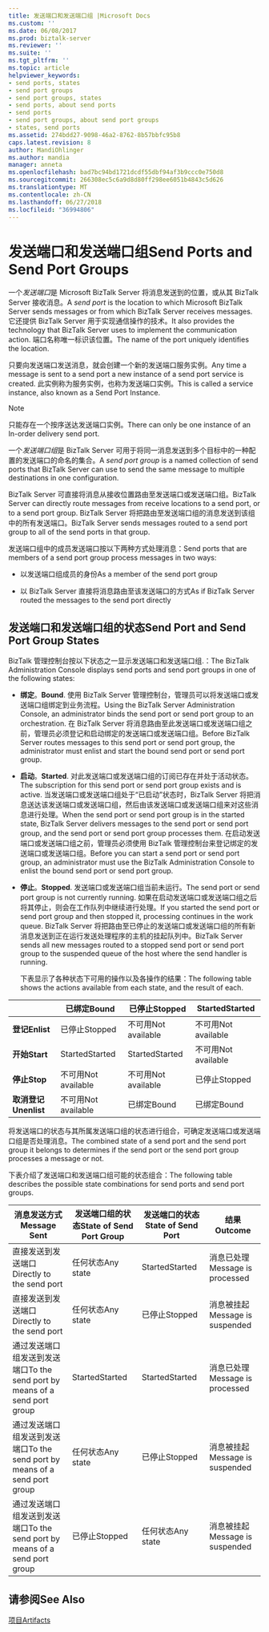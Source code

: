 ```yaml
---
title: 发送端口和发送端口组 |Microsoft Docs
ms.custom: ''
ms.date: 06/08/2017
ms.prod: biztalk-server
ms.reviewer: ''
ms.suite: ''
ms.tgt_pltfrm: ''
ms.topic: article
helpviewer_keywords:
- send ports, states
- send port groups
- send port groups, states
- send ports, about send ports
- send ports
- send port groups, about send port groups
- states, send ports
ms.assetid: 274bdd27-9098-46a2-8762-8b57bbfc95b8
caps.latest.revision: 8
author: MandiOhlinger
ms.author: mandia
manager: anneta
ms.openlocfilehash: bad7bc94bd1721dcdf55dbf94af3b9ccc0e750d8
ms.sourcegitcommit: 266308ec5c6a9d8d80ff298ee6051b4843c5d626
ms.translationtype: MT
ms.contentlocale: zh-CN
ms.lasthandoff: 06/27/2018
ms.locfileid: "36994806"
---
```

# <a name="send-ports-and-send-port-groups"></a><span data-ttu-id="5e269-102">发送端口和发送端口组</span><span class="sxs-lookup"><span data-stu-id="5e269-102">Send Ports and Send Port Groups</span></span>
<span data-ttu-id="5e269-103">一个*发送端口*是 Microsoft BizTalk Server 将消息发送到的位置，或从其 BizTalk Server 接收消息。</span><span class="sxs-lookup"><span data-stu-id="5e269-103">A *send port* is the location to which Microsoft BizTalk Server sends messages or from which BizTalk Server receives messages.</span></span> <span data-ttu-id="5e269-104">它还提供 BizTalk Server 用于实现通信操作的技术。</span><span class="sxs-lookup"><span data-stu-id="5e269-104">It also provides the technology that BizTalk Server uses to implement the communication action.</span></span> <span data-ttu-id="5e269-105">端口名称唯一标识该位置。</span><span class="sxs-lookup"><span data-stu-id="5e269-105">The name of the port uniquely identifies the location.</span></span>  
  
 <span data-ttu-id="5e269-106">只要向发送端口发送消息，就会创建一个新的发送端口服务实例。</span><span class="sxs-lookup"><span data-stu-id="5e269-106">Any time a message is sent to a send port a new instance of a send port service is created.</span></span> <span data-ttu-id="5e269-107">此实例称为服务实例，也称为发送端口实例。</span><span class="sxs-lookup"><span data-stu-id="5e269-107">This is called a service instance, also known as a Send Port Instance.</span></span>  
  
> [!NOTE]
>  <span data-ttu-id="5e269-108">只能存在一个按序送达发送端口实例。</span><span class="sxs-lookup"><span data-stu-id="5e269-108">There can only be one instance of an In-order delivery send port.</span></span>  
  
 <span data-ttu-id="5e269-109">一个*发送端口组*是 BizTalk Server 可用于将同一消息发送到多个目标中的一种配置的发送端口的命名的集合。</span><span class="sxs-lookup"><span data-stu-id="5e269-109">A *send port group* is a named collection of send ports that BizTalk Server can use to send the same message to multiple destinations in one configuration.</span></span>  
  
 <span data-ttu-id="5e269-110">BizTalk Server 可直接将消息从接收位置路由至发送端口或发送端口组。</span><span class="sxs-lookup"><span data-stu-id="5e269-110">BizTalk Server can directly route messages from receive locations to a send port, or to a send port group.</span></span> <span data-ttu-id="5e269-111">BizTalk Server 将把路由至发送端口组的消息发送到该组中的所有发送端口。</span><span class="sxs-lookup"><span data-stu-id="5e269-111">BizTalk Server sends messages routed to a send port group to all of the send ports in that group.</span></span>  
  
 <span data-ttu-id="5e269-112">发送端口组中的成员发送端口按以下两种方式处理消息：</span><span class="sxs-lookup"><span data-stu-id="5e269-112">Send ports that are members of a send port group process messages in two ways:</span></span>  
  
-   <span data-ttu-id="5e269-113">以发送端口组成员的身份</span><span class="sxs-lookup"><span data-stu-id="5e269-113">As a member of the send port group</span></span>  
  
-   <span data-ttu-id="5e269-114">以 BizTalk Server 直接将消息路由至该发送端口的方式</span><span class="sxs-lookup"><span data-stu-id="5e269-114">As if BizTalk Server routed the messages to the send port directly</span></span>  
  
## <a name="send-port-and-send-port-group-states"></a><span data-ttu-id="5e269-115">发送端口和发送端口组的状态</span><span class="sxs-lookup"><span data-stu-id="5e269-115">Send Port and Send Port Group States</span></span>  
 <span data-ttu-id="5e269-116">BizTalk 管理控制台按以下状态之一显示发送端口和发送端口组.：</span><span class="sxs-lookup"><span data-stu-id="5e269-116">The BizTalk Administration Console displays send ports and send port groups in one of the following states:</span></span>  
  
- <span data-ttu-id="5e269-117">**绑定**。</span><span class="sxs-lookup"><span data-stu-id="5e269-117">**Bound**.</span></span> <span data-ttu-id="5e269-118">使用 BizTalk Server 管理控制台，管理员可以将发送端口或发送端口组绑定到业务流程。</span><span class="sxs-lookup"><span data-stu-id="5e269-118">Using the BizTalk Server Administration Console, an administrator binds the send port or send port group to an orchestration.</span></span> <span data-ttu-id="5e269-119">在 BizTalk Server 将消息路由至此发送端口或发送端口组之前，管理员必须登记和启动绑定的发送端口或发送端口组。</span><span class="sxs-lookup"><span data-stu-id="5e269-119">Before BizTalk Server routes messages to this send port or send port group, the administrator must enlist and start the bound send port or send port group.</span></span>  
  
- <span data-ttu-id="5e269-120">**启动**。</span><span class="sxs-lookup"><span data-stu-id="5e269-120">**Started**.</span></span> <span data-ttu-id="5e269-121">对此发送端口或发送端口组的订阅已存在并处于活动状态。</span><span class="sxs-lookup"><span data-stu-id="5e269-121">The subscription for this send port or send port group exists and is active.</span></span> <span data-ttu-id="5e269-122">当发送端口或发送端口组处于“已启动”状态时，BizTalk Server 将把消息送达该发送端口或发送端口组，然后由该发送端口或发送端口组来对这些消息进行处理。</span><span class="sxs-lookup"><span data-stu-id="5e269-122">When the send port or send port group is in the started state, BizTalk Server delivers messages to the send port or send port group, and the send port or send port group processes them.</span></span> <span data-ttu-id="5e269-123">在启动发送端口或发送端口组之前，管理员必须使用 BizTalk 管理控制台来登记绑定的发送端口或发送端口组。</span><span class="sxs-lookup"><span data-stu-id="5e269-123">Before you can start a send port or send port group, an administrator must use the BizTalk Administration Console to enlist the bound send port or send port group.</span></span>  
  
- <span data-ttu-id="5e269-124">**停止**。</span><span class="sxs-lookup"><span data-stu-id="5e269-124">**Stopped**.</span></span> <span data-ttu-id="5e269-125">发送端口或发送端口组当前未运行。</span><span class="sxs-lookup"><span data-stu-id="5e269-125">The send port or send port group is not currently running.</span></span> <span data-ttu-id="5e269-126">如果在启动发送端口或发送端口组之后将其停止，则会在工作队列中继续进行处理。</span><span class="sxs-lookup"><span data-stu-id="5e269-126">If you started the send port or send port group and then stopped it, processing continues in the work queue.</span></span> <span data-ttu-id="5e269-127">BizTalk Server 将把路由至已停止的发送端口或发送端口组的所有新消息发送到正在运行发送处理程序的主机的挂起队列中。</span><span class="sxs-lookup"><span data-stu-id="5e269-127">BizTalk Server sends all new messages routed to a stopped send port or send port group to the suspended queue of the host where the send handler is running.</span></span>  
  
  <span data-ttu-id="5e269-128">下表显示了各种状态下可用的操作以及各操作的结果：</span><span class="sxs-lookup"><span data-stu-id="5e269-128">The following table shows the actions available from each state, and the result of each.</span></span>  
  
||<span data-ttu-id="5e269-129">已绑定</span><span class="sxs-lookup"><span data-stu-id="5e269-129">Bound</span></span>|<span data-ttu-id="5e269-130">已停止</span><span class="sxs-lookup"><span data-stu-id="5e269-130">Stopped</span></span>|<span data-ttu-id="5e269-131">Started</span><span class="sxs-lookup"><span data-stu-id="5e269-131">Started</span></span>|  
|------|-----------|-------------|-------------|  
|<span data-ttu-id="5e269-132">**登记**</span><span class="sxs-lookup"><span data-stu-id="5e269-132">**Enlist**</span></span>|<span data-ttu-id="5e269-133">已停止</span><span class="sxs-lookup"><span data-stu-id="5e269-133">Stopped</span></span>|<span data-ttu-id="5e269-134">不可用</span><span class="sxs-lookup"><span data-stu-id="5e269-134">Not available</span></span>|<span data-ttu-id="5e269-135">不可用</span><span class="sxs-lookup"><span data-stu-id="5e269-135">Not available</span></span>|  
|<span data-ttu-id="5e269-136">**开始**</span><span class="sxs-lookup"><span data-stu-id="5e269-136">**Start**</span></span>|<span data-ttu-id="5e269-137">Started</span><span class="sxs-lookup"><span data-stu-id="5e269-137">Started</span></span>|<span data-ttu-id="5e269-138">Started</span><span class="sxs-lookup"><span data-stu-id="5e269-138">Started</span></span>|<span data-ttu-id="5e269-139">不可用</span><span class="sxs-lookup"><span data-stu-id="5e269-139">Not available</span></span>|  
|<span data-ttu-id="5e269-140">**停止**</span><span class="sxs-lookup"><span data-stu-id="5e269-140">**Stop**</span></span>|<span data-ttu-id="5e269-141">不可用</span><span class="sxs-lookup"><span data-stu-id="5e269-141">Not available</span></span>|<span data-ttu-id="5e269-142">不可用</span><span class="sxs-lookup"><span data-stu-id="5e269-142">Not available</span></span>|<span data-ttu-id="5e269-143">已停止</span><span class="sxs-lookup"><span data-stu-id="5e269-143">Stopped</span></span>|  
|<span data-ttu-id="5e269-144">**取消登记**</span><span class="sxs-lookup"><span data-stu-id="5e269-144">**Unenlist**</span></span>|<span data-ttu-id="5e269-145">不可用</span><span class="sxs-lookup"><span data-stu-id="5e269-145">Not available</span></span>|<span data-ttu-id="5e269-146">已绑定</span><span class="sxs-lookup"><span data-stu-id="5e269-146">Bound</span></span>|<span data-ttu-id="5e269-147">已绑定</span><span class="sxs-lookup"><span data-stu-id="5e269-147">Bound</span></span>|  
  
 <span data-ttu-id="5e269-148">将发送端口的状态与其所属发送端口组的状态进行组合，可确定发送端口或发送端口组是否处理消息。</span><span class="sxs-lookup"><span data-stu-id="5e269-148">The combined state of a send port and the send port group it belongs to determines if the send port or the send port group processes a message or not.</span></span>  
  
 <span data-ttu-id="5e269-149">下表介绍了发送端口和发送端口组可能的状态组合：</span><span class="sxs-lookup"><span data-stu-id="5e269-149">The following table describes the possible state combinations for send ports and send port groups.</span></span>  
  
|<span data-ttu-id="5e269-150">消息发送方式</span><span class="sxs-lookup"><span data-stu-id="5e269-150">Message Sent</span></span>|<span data-ttu-id="5e269-151">发送端口组的状态</span><span class="sxs-lookup"><span data-stu-id="5e269-151">State of Send Port Group</span></span>|<span data-ttu-id="5e269-152">发送端口的状态</span><span class="sxs-lookup"><span data-stu-id="5e269-152">State of Send Port</span></span>|<span data-ttu-id="5e269-153">结果</span><span class="sxs-lookup"><span data-stu-id="5e269-153">Outcome</span></span>|  
|------------------|------------------------------|------------------------|-------------|  
|<span data-ttu-id="5e269-154">直接发送到发送端口</span><span class="sxs-lookup"><span data-stu-id="5e269-154">Directly to the send port</span></span>|<span data-ttu-id="5e269-155">任何状态</span><span class="sxs-lookup"><span data-stu-id="5e269-155">Any state</span></span>|<span data-ttu-id="5e269-156">Started</span><span class="sxs-lookup"><span data-stu-id="5e269-156">Started</span></span>|<span data-ttu-id="5e269-157">消息已处理</span><span class="sxs-lookup"><span data-stu-id="5e269-157">Message is processed</span></span>|  
|<span data-ttu-id="5e269-158">直接发送到发送端口</span><span class="sxs-lookup"><span data-stu-id="5e269-158">Directly to the send port</span></span>|<span data-ttu-id="5e269-159">任何状态</span><span class="sxs-lookup"><span data-stu-id="5e269-159">Any state</span></span>|<span data-ttu-id="5e269-160">已停止</span><span class="sxs-lookup"><span data-stu-id="5e269-160">Stopped</span></span>|<span data-ttu-id="5e269-161">消息被挂起</span><span class="sxs-lookup"><span data-stu-id="5e269-161">Message is suspended</span></span>|  
|<span data-ttu-id="5e269-162">通过发送端口组发送到发送端口</span><span class="sxs-lookup"><span data-stu-id="5e269-162">To the send port by means of a send port group</span></span>|<span data-ttu-id="5e269-163">Started</span><span class="sxs-lookup"><span data-stu-id="5e269-163">Started</span></span>|<span data-ttu-id="5e269-164">Started</span><span class="sxs-lookup"><span data-stu-id="5e269-164">Started</span></span>|<span data-ttu-id="5e269-165">消息已处理</span><span class="sxs-lookup"><span data-stu-id="5e269-165">Message is processed</span></span>|  
|<span data-ttu-id="5e269-166">通过发送端口组发送到发送端口</span><span class="sxs-lookup"><span data-stu-id="5e269-166">To the send port by means of a send port group</span></span>|<span data-ttu-id="5e269-167">任何状态</span><span class="sxs-lookup"><span data-stu-id="5e269-167">Any state</span></span>|<span data-ttu-id="5e269-168">已停止</span><span class="sxs-lookup"><span data-stu-id="5e269-168">Stopped</span></span>|<span data-ttu-id="5e269-169">消息被挂起</span><span class="sxs-lookup"><span data-stu-id="5e269-169">Message is suspended</span></span>|  
|<span data-ttu-id="5e269-170">通过发送端口组发送到发送端口</span><span class="sxs-lookup"><span data-stu-id="5e269-170">To the send port by means of a send port group</span></span>|<span data-ttu-id="5e269-171">已停止</span><span class="sxs-lookup"><span data-stu-id="5e269-171">Stopped</span></span>|<span data-ttu-id="5e269-172">任何状态</span><span class="sxs-lookup"><span data-stu-id="5e269-172">Any state</span></span>|<span data-ttu-id="5e269-173">消息被挂起</span><span class="sxs-lookup"><span data-stu-id="5e269-173">Message is suspended</span></span>|  
  
## <a name="see-also"></a><span data-ttu-id="5e269-174">请参阅</span><span class="sxs-lookup"><span data-stu-id="5e269-174">See Also</span></span>  
 [<span data-ttu-id="5e269-175">项目</span><span class="sxs-lookup"><span data-stu-id="5e269-175">Artifacts</span></span>](../core/artifacts.md)